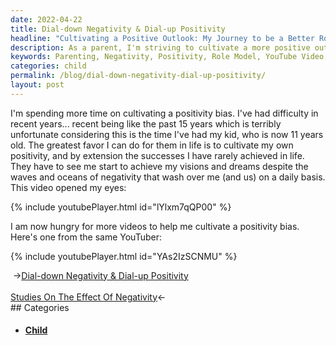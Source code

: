 ```yaml
---
date: 2022-04-22
title: Dial-down Negativity & Dial-up Positivity
headline: "Cultivating a Positive Outlook: My Journey to be a Better Role Model for My Child"
description: As a parent, I'm striving to cultivate a more positive outlook on life and be a better role model for my 11 year old. Recently, I watched a YouTube video that opened my eyes to the importance of this, and now I'm looking for more videos to help me cultivate a positivity bias. Join me on my journey to be a better role model and read my blog post for more!
keywords: Parenting, Negativity, Positivity, Role Model, YouTube Video, Cultivate, Outlook, Life, Better, Child, Realize, Importance, Videos, Bias
categories: child
permalink: /blog/dial-down-negativity-dial-up-positivity/
layout: post
---
```



I'm spending more time on cultivating a positivity bias. I've had difficulty in
recent years... recent being like the past 15 years which is terribly
unfortunate considering this is the time I've had my kid, who is now 11 years
old. The greatest favor I can do for them in life is to cultivate my own
positivity, and by extension the successes I have rarely achieved in life. They
have to see me start to achieve my visions and dreams despite the waves and
oceans of negativity that wash over me (and us) on a daily basis. This video
opened my eyes:

{% include youtubePlayer.html id="lYlxm7qQP00" %}

I am now hungry for more videos to help me cultivate a positivity bias. Here's
one from the same YouTuber:

{% include youtubePlayer.html id="YAs2IzSCNMU" %}


<div class="post-nav"><div class="post-nav-prev"><span class="arrow">&nbsp;&rarr;</span><a href="/blog/dial-down-negativity-dial-up-positivity/">Dial-down Negativity & Dial-up Positivity</a></div> &nbsp; <div class="post-nav-next"><a href="/blog/studies-on-the-effect-of-negativity/">Studies On The Effect Of Negativity</a><span class="arrow">&larr;&nbsp;</span></div></div>
## Categories

<ul>
<li><h4><a href='/child/'>Child</a></h4></li></ul>